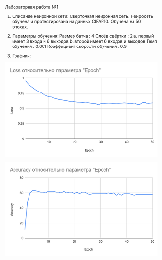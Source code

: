 Лабораторная работа №1

1. Описание нейронной сети:
Свёрточная нейронная сеть.
Нейросеть обучена и протестирована на данных CIFAR10.
Обучена на 50 эпохах.

2. Параметры обучения:
Размер батча : 4
Слоёв свёртки : 2
a. первый имеет 3 входа и 6 выходов
b. второй имеет 6 входов и выходов
Темп обучения : 0.001
Коэффициент скорости обучения : 0.9

3. Графики:


![Image alt](https://github.com/EvgenyLeonovets/StatRad/raw/master/LossEpoch.png)


![Image alt](https://github.com/EvgenyLeonovets/StatRad/raw/master/Accuracy%20Epoch.png)
